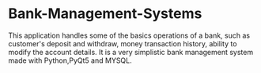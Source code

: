 # Bank-Management-Systems
This application handles some of the basics operations of a bank, such as customer's deposit and withdraw, money transaction history, ability to modify the account details. It is a very simplistic bank management system made with Python,PyQt5 and MYSQL.

